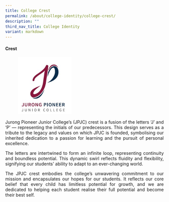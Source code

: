 ```yaml
---
title: College Crest
permalink: /about/college-identity/college-crest/
description: ""
third_nav_title: College Identity
variant: markdown
---
```

<h4><strong>Crest</strong></h4>

<figure>
<img src="/images/About%20JPJC/College%20Identity/College%20Crest/pic1.jpg" style="width:40%">
</figure>

<div align="justify">
<p>		 
Jurong Pioneer Junior College’s (JPJC) crest is a fusion of the letters ‘J’ and ‘P’ — representing the initials of our predecessors. This design serves as a tribute to the legacy and values on which JPJC is founded, symbolising our inherited dedication to a passion for learning and the pursuit of personal excellence.
</p>

<p>

The letters are intertwined to form an infinite loop, representing continuity and boundless potential. This dynamic swirl reflects fluidity and flexibility, signifying our students’ ability to adapt to an ever-changing world.

</p>

<p>
The JPJC crest embodies the college’s unwavering commitment to our mission and encapsulates our hopes for our students. It reflects our core belief that every child has limitless potential for growth, and we are dedicated to helping each student realise their full potential and become their best self.
</p>

	
	
	
	
	
	
	
	
	

</div>